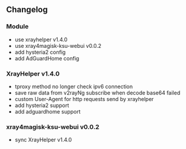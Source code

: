 ## Changelog
### Module
- use xrayhelper v1.4.0
- use xray4magisk-ksu-webui v0.0.2
- add hysteria2 config
- add AdGuardHome config

### XrayHelper v1.4.0
- tproxy method no longer check ipv6 connection
- save raw data from v2rayNg subscribe when decode base64 failed
- custom User-Agent for http requests send by xrayhelper
- add hysteria2 support
- add adguardhome support

### xray4magisk-ksu-webui v0.0.2
- sync XrayHelper v1.4.0
